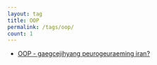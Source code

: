 ```yaml
---
layout: tag
title: OOP
permalink: /tags/oop/
count: 1
---
```


- [OOP - gaegcejihyang peurogeuraeming iran?](https://jbb9229.github.io/blog/202212/OOP)
